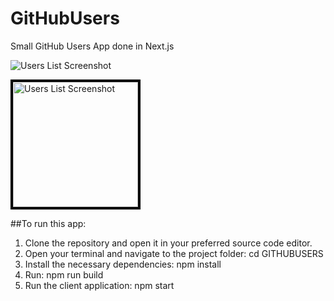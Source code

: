 # GitHubUsers
Small GitHub Users App done in Next.js

![Users List Screenshot](/usersListImg.png)

<img src="./public/usersListImg" alt="Users List Screenshot" width="200" height="auto" style="border: solid black 4px"/>

##To run this app:

1. Clone the repository and open it in your preferred source code editor.
2. Open your terminal and navigate to the project folder: cd GITHUBUSERS
3. Install the necessary dependencies: npm install
4. Run: npm run build
4. Run the client application: npm start
